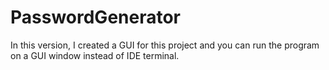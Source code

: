 # PasswordGenerator
In this version, I created a GUI for this project and you can run the program on a GUI window instead of IDE terminal.
